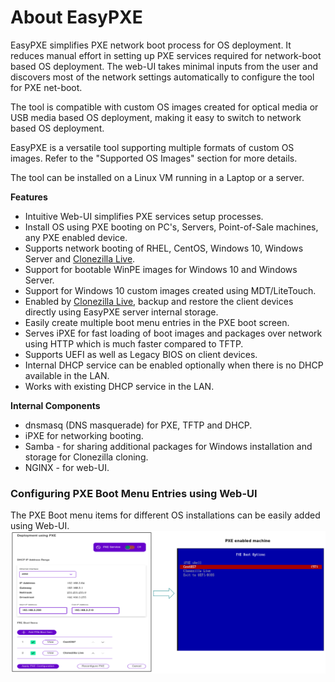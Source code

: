 
# About EasyPXE
EasyPXE simplifies PXE network boot process for OS deployment.
It reduces manual effort in setting up PXE services required for network-boot based OS deployment. The web-UI takes minimal inputs from the user and discovers most of the network settings automatically to configure the tool for PXE net-boot.

The tool is compatible with custom OS images created for optical media or USB media based OS deployment, making it easy to switch to network based OS deployment.

EasyPXE is a versatile tool supporting multiple formats of custom OS images. Refer to the "Supported OS Images" section for more details.

The tool can be installed on a Linux VM running in a Laptop or a server.

**Features**

- Intuitive Web-UI simplifies PXE services setup processes.
- Install OS using PXE booting on PC's, Servers, Point-of-Sale machines, any PXE enabled device.
- Supports network booting of RHEL, CentOS, Windows 10, Windows Server and [Clonezilla Live](https://clonezilla.org/).
- Support for bootable WinPE images for Windows 10 and Windows Server.
- Support for Windows 10 custom images created using MDT/LiteTouch.
- Enabled by [Clonezilla Live](https://clonezilla.org/), backup and restore the client devices directly using EasyPXE server internal storage.
- Easily create multiple boot menu entries in the PXE boot screen.
- Serves iPXE for fast loading of boot images and packages over network using HTTP which is much faster compared to TFTP.
- Supports UEFI as well as Legacy BIOS on client devices.
- Internal DHCP service can be enabled optionally when there is no DHCP available in the LAN.
- Works with existing DHCP service in the LAN.

**Internal Components**
- dnsmasq (DNS masquerade) for PXE, TFTP and DHCP.
- iPXE for networking booting.
- Samba - for sharing additional packages for Windows installation and storage for Clonezilla cloning.
- NGINX - for web-UI.

### Configuring PXE Boot Menu Entries using Web-UI
The PXE Boot menu items for different OS installations can be easily added using Web-UI.
![PXE Boot using EasyPXE](easypxe.png)



